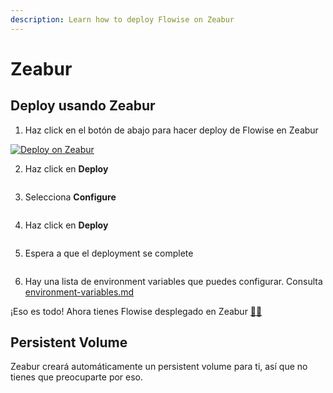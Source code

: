 ```yaml
---
description: Learn how to deploy Flowise on Zeabur
---
```


# Zeabur

## Deploy usando Zeabur

1. Haz click en el botón de abajo para hacer deploy de Flowise en Zeabur

[![Deploy on Zeabur](https://zeabur.com/button.svg)](https://zeabur.com/templates/VZGGTI)

2. Haz click en **Deploy**

<figure><img src="../../.gitbook/assets/zeabur/1.png" alt=""><figcaption></figcaption></figure>

3. Selecciona **Configure**

<figure><img src="../../.gitbook/assets/zeabur/2.png" alt=""><figcaption></figcaption></figure>

4. Haz click en **Deploy**

<figure><img src="../../.gitbook/assets/zeabur/3.png" alt=""><figcaption></figcaption></figure>

5. Espera a que el deployment se complete

<figure><img src="../../.gitbook/assets/zeabur/4.png" alt=""><figcaption></figcaption></figure>

6. Hay una lista de environment variables que puedes configurar. Consulta [environment-variables.md](../environment-variables.md "mention")

¡Eso es todo! Ahora tienes Flowise desplegado en Zeabur [🎉](https://emojipedia.org/party-popper/)[🎉](https://emojipedia.org/party-popper/)

## Persistent Volume

Zeabur creará automáticamente un persistent volume para ti, así que no tienes que preocuparte por eso.

